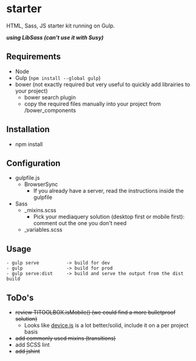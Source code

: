 starter
=======

HTML, Sass, JS starter kit running on Gulp. 

***using LibSass (can't use it with Susy)***

## Requirements
 - Node
 - Gulp (```npm install --global gulp```)
 - bower (not exactly required but very useful to quickly add librairies to your project)
	- bower search plugin
	- copy the required files manually into your project from /bower_components

## Installation
- npm install

## Configuration
- gulpfile.js
	- BrowserSync
		- If you already have a server, read the instructions inside the gulpfile
- Sass
	- _mixins.scss
		- Pick your mediaquery solution (desktop first or mobile first): comment out the one you don't need
	- _variables.scss

## Usage
```Shell
- gulp serve          -> build for dev
- gulp                -> build for prod
- gulp serve:dist     -> build and serve the output from the dist build
```

## ToDo's
- ~~review TITOOLBOX.isMobile() (we could find a more bulletproof solution)~~
	- Looks like [device.js](https://github.com/matthewhudson/device.js) is a lot better/solid, include it on a per project basis
- ~~add commonly used mixins (transitions)~~
- add SCSS lint
- ~~add jshint~~
